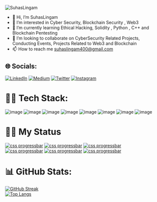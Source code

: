 <p align="left"> <img src="https://komarev.com/ghpvc/?username=SuhasLingam&label=Profile%20views&color=0e75b6&style=flat" alt="SuhasLingam" /> </p>

- 👋 Hi, I’m SuhasLingam
- 👀 I’m interested in Cyber Security, Blockchain Security , Web3 
- 🌱 I’m currently learning Ethical Hacking, Solidity , Python , C++ and Blockchain Pentesting
- 💞️ I’m looking to collaborate on CyberSecurity Related Projects, Conducting Events, Projects Related to Web3 and Blockchain 
- 📫 How to reach me suhaslingam400@gmail.com

## 🌐 Socials:
[![LinkedIn](https://img.shields.io/badge/LinkedIn-%230077B5.svg?logo=linkedin&logoColor=white)](https://www.linkedin.com/in/suhas-lingam-655182221) [![Medium](https://img.shields.io/badge/Medium-12100E?logo=medium&logoColor=white)](https://medium.com/@suhaslingam) [![Twitter](https://img.shields.io/badge/Twitter-%231DA1F2.svg?logo=Twitter&logoColor=white)](https://twitter.com/suhaslingam400?s=09)
[![Instagram](https://img.shields.io/badge/Instagram-%23E4405F.svg?logo=Instagram&logoColor=white)](https://instagram.com/suhas_lingam?utm_medium=copy_link)

# 👨‍💻 Tech Stack:




![image](https://img.shields.io/badge/Python-FFD43B?style=for-the-badge&logo=python&logoColor=blue)
![image](https://img.shields.io/badge/HTML5-E34F26?style=for-the-badge&logo=html5&logoColor=white)
![image](https://img.shields.io/badge/C-00599C?style=for-the-badge&logo=c&logoColor=white)
![image](https://img.shields.io/badge/C%2B%2B-00599C?style=for-the-badge&logo=c%2B%2B&logoColor=white)
![image](https://img.shields.io/badge/HackTheBox-111927?style=for-the-badge&logo=Hack%20The%20Box&logoColor=9FEF00)
![image](https://img.shields.io/badge/GNU%20Bash-4EAA25?style=for-the-badge&logo=GNU%20Bash&logoColor=white)
![image](https://img.shields.io/badge/Kali_Linux-557C94?style=for-the-badge&logo=kali-linux&logoColor=white)
![image](https://img.shields.io/badge/VirtualBox-21416b?style=for-the-badge&logo=VirtualBox&logoColor=white)

# 👨‍💻 My Status
[![css progressbar](https://readme-components.vercel.app/api?component=linearprogress&skill=EthicalHacking&value=80)](https://github.com/harish-sethuraman/readme-components)
[![css progressbar](https://readme-components.vercel.app/api?component=linearprogress&skill=Solidity&value=45)](https://github.com/harish-sethuraman/readme-components)
[![css progressbar](https://readme-components.vercel.app/api?component=linearprogress&skill=Python&value=70)](https://github.com/harish-sethuraman/readme-components)
[![css progressbar](https://readme-components.vercel.app/api?component=linearprogress&skill=Linux&value=65)](https://github.com/harish-sethuraman/readme-components)
[![css progressbar](https://readme-components.vercel.app/api?component=linearprogress&skill=HTML,CSS,JS&value=70)](https://github.com/harish-sethuraman/readme-components)
[![css progressbar](https://readme-components.vercel.app/api?component=linearprogress&skill=Others&value=30)](https://github.com/harish-sethuraman/readme-components)

# 📊 GitHub Stats:
[![GitHub Streak](https://streak-stats.demolab.com?user=SuhasLingam&theme=hacker&border_radius=5&date_format=j%20M%5B%20Y%5D)](https://git.io/streak-stats)
<br>
[![Top Langs](https://github-readme-stats.vercel.app/api/top-langs/?username=SuhasLingam&layout=compact&theme=vision-friendly-dark)](https://github.com/anuraghazra/github-readme-stats)
